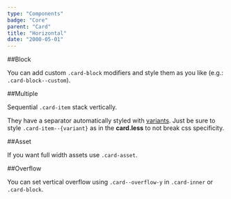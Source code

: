 ```yaml
---
type: "Components"
badge: "Core"
parent: "Card"
title: "Horizontal"
date: "2000-05-01"
---
```


##Block

You can add custom `.card-block` modifiers and style them as you like (e.g.: `.card-block--custom`).

<demo>
  <demovanilla src="vanilla/components/card/horizontal-block">
  </demovanilla>
</demo>

##Multiple

Sequential `.card-item` stack vertically.

They have a separator automatically styled with [variants](/components/card/option#variant). Just be sure to style `.card-item--{variant}` as in the **card.less** to not break css specificity.

<demo>
  <demovanilla src="vanilla/components/card/horizontal-multiple">
  </demovanilla>
</demo>

##Asset

If you want full width assets use `.card-asset`.

<demo>
  <demovanilla src="vanilla/components/card/horizontal-asset">
  </demovanilla>
</demo>

##Overflow

You can set vertical overflow using `.card--overflow-y` in `.card-inner` or `.card-block`.

<demo>
  <demovanilla src="vanilla/components/card/horizontal-overflow-y">
  </demovanilla>
</demo>

